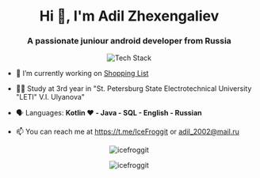 <h1 align="center">Hi 👋, I'm Adil Zhexengaliev</h1>
<h3 align="center">A passionate juniour android developer from Russia</h3>


<p align="center"><img src="https://skillicons.dev/icons?i=kotlin,idea,java,git,github,firebase,android&perline=16" alt="Tech Stack" /> </p>

- 🔭 I’m currently working on [Shopping List](https://github.com/IceFroggit/ShoppingList)

- 👨‍💻 Study at 3rd year in "St. Petersburg State Electrotechnical University "LETI" V.I. Ulyanova"

- 🗣 Languages: **Kotlin ❤️ - Java - SQL - English - Russian**

- 📫 You can reach me at https://t.me/IceFroggit or adil_2002@mail.ru

<p align="center"><img align="center" src="https://github-readme-stats.vercel.app/api?username=icefroggit&show_icons=true&locale=en" alt="icefroggit" /></p>

<p align="center"><img align="center" src="https://github-readme-streak-stats.herokuapp.com/?user=icefroggit&" alt="icefroggit" /></p>

